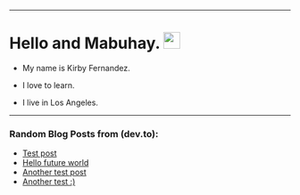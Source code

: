 
<img src="https://komarev.com/ghpvc/?username=kirbygit&style=flat-square&color=blue" alt=""/>

---
<h1>
  Hello and Mabuhay.
  <img src="https://media.giphy.com/media/hvRJCLFzcasrR4ia7z/giphy.gif" width="30px"/>
</h1>

- My name is Kirby Fernandez.

- I love to learn.

- I live in Los Angeles.

---

### Random Blog Posts from (dev.to):
<!-- BLOG-POST-LIST:START -->
- [Test post](https://dev.to/ben/test-post-31k2)
- [Hello future world](https://dev.to/ben/hello-future-world-4p9d)
- [Another test post](https://dev.to/ben/another-test-post-2o9)
- [Another test :&rpar;](https://dev.to/ben/another-test--38nf)
<!-- BLOG-POST-LIST:END -->
